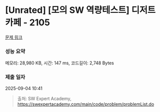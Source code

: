 # [Unrated] [모의 SW 역량테스트] 디저트 카페 - 2105 

[문제 링크](https://swexpertacademy.com/main/code/problem/problemDetail.do?contestProbId=AV5VwAr6APYDFAWu) 

### 성능 요약

메모리: 28,980 KB, 시간: 147 ms, 코드길이: 2,748 Bytes

### 제출 일자

2025-09-04 10:41



> 출처: SW Expert Academy, https://swexpertacademy.com/main/code/problem/problemList.do